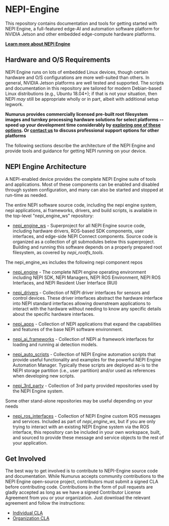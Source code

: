 # NEPI-Engine
This repository contains documentation and tools for getting started with NEPI Engine, a full-featured edge-AI and automation software platform for NVIDIA Jetson and other embedded edge-compute hardware platforms.

**[Learn more about NEPI Engine](https://nepi.com/)**

## Hardware and O/S Requirements
NEPI Engine runs on lots of embedded Linux devices, though certain hardware and O/S configurations are more well-suited than others. In general, NVIDIA Jetson platforms are well tested and supported. The scripts and documentation in this repository are tailored for modern Debian-based Linux distributions (e.g., Ubuntu 18.04+); if that is not your situation, then NEPI _may_ still be appropriate wholly or in part, albeit with additional setup legwork.

**Numurus provides commercially licensed pre-built root filesystem images and turnkey processing hardware solutions for select platforms -- speed up your development time considerably by [exploring one of these options](https://nepi.com/documentation/nepi-engine-pre-built-image-download-and-installation/). Or [contact us](mailto:nepi@numurus.com) to discuss professional support options for other platforms**

The following sections describe the architecture of the NEPI Engine and provide tools and guidance for getting NEPI running on your device.

## NEPI Engine Architecture

A NEPI-enabled device provides the complete NEPI Engine suite of tools and applications. Most of these components can be enabled and disabled through system configuration, and many can also be started and stopped at run-time as needed.

The entire NEPI software source code, including the nepi engine system, nepi applications, ai frameworks, drivers, and build scripts, is available in the top-level "nepi_engine_ws" repository:

- [nepi_engine_ws](https://github.com/nepi-engine/nepi_engine_ws) - Superproject for all NEPI Engine source code, including hardware drivers, ROS-based SDK components, user interfaces, and edge-side NEPI Connect components. Source code is organized as a collection of git submodules below this superproject. Building and running this software depends on a properly prepared root filesystem, as covered by _nepi_rootfs_tools_.

The nepi_engine_ws includes the following nepi component repos
- [nepi_engine](https://github.com/nepi-engine/nepi_engine) - The complete NEPI engine operating environment including NEPI SDK, NEPI Managers, NEPI ROS Environment, NEPI ROS Interfaces, and NEPI Resident User Interface (RUI)

- [nepi_drivers](https://github.com/nepi-engine/nepi_drivers) - Collection of NEPI driver interfaces for sensors and control devices. These driver interfaces abstract the hardware interface into NEPI standard interfaces allowing downstream applications to interact with the hardware without needing to know any specific details about the specific hardware interfaces.

- [nepi_apps](https://github.com/nepi-engine/nepi_apps) - Collection of NEPI applications that expand the capabilities and features of the base NEPI software environment.

- [nepi_ai_frameworks](https://github.com/nepi-engine/nepi_ai_frameworks) - Collection of NEPI ai framework interfaces for loading and running ai detection models.

- [nepi_auto_scripts](https://github.com/nepi-engine/nepi_auto_scripts) - Collection of NEPI Engine automation scripts that provide useful functionality and examples for the powerful NEPI Engine Automation Manager. Typically these scripts are deployed as-is to the NEPI storage partition (i.e., user partition) and/or used as references when developing new scripts.

- [nepi_3rd_party](https://github.com/nepi-engine/nepi_3rd_party) - Collection of 3rd party provided repositories used by the NEPI Engine system.  
  

Some other stand-alone repositories may be useful depending on your needs
- [nepi_ros_interfaces](https://github.com/nepi-engine/nepi_ros_interfaces) - Collection of NEPI Engine custom ROS messages and services. Included as part of _nepi_engine_ws_, but if you are only trying to interact with an existing NEPI Engine system via the ROS interface, this repository can be included in your own workspace, built, and sourced to provide these message and service objects to the rest of your application.

## Get Involved
The best way to get involved is to contribute to NEPI-Engine source code and documentation. While Numurus accepts community contributions to the NEPI Engine open-source project, contributors must submit a signed CLA before contributing code. Contributions in the form of pull requests are gladly accepted as long as we have a signed Contributor License Agreement from you or your organization. Just download the relevant agreement and follow the instructions:
- [Individual CLA](https://numurus.com/wp-content/uploads/NEPI-Engine-Individual-Contributor-License-Agreement.pdf)
- [Organization CLA](https://numurus.com/wp-content/uploads/NEPI-Engine-Organization-Contributor-License-Agreement.pdf)


